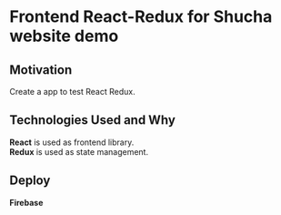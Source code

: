 # Frontend React-Redux for Shucha website demo

## Motivation
Create a app to test React Redux.

## Technologies Used and Why
**React** is used as frontend library.  
**Redux** is used as state management.

## Deploy
**Firebase**
